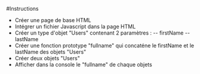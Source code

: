 #Instructions
- Créer une page de base HTML
- Intégrer un fichier Javascript dans la page HTML
- Créer un type d'objet "Users" contenant 2 paramètres :
-- firstName
-- lastName
- Créer une fonction prototype "fullname" qui concaténe le firstName et le lastName des objets "Users"
- Créer deux objets "Users"
- Afficher dans la console le "fullname" de chaque objets
